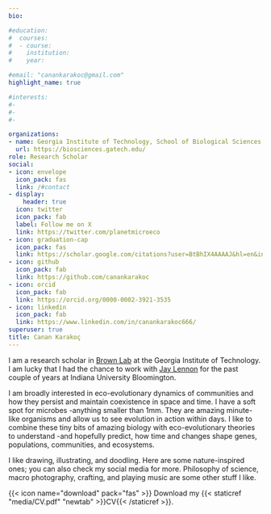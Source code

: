 ```yaml
---
bio:  

#education:
#  courses:
#  - course: 
#    institution: 
#    year: 

#email: "canankarakoc@gmail.com"
highlight_name: true

#interests:
#- 
#-   
#- 

organizations:
- name: Georgia Institute of Technology, School of Biological Sciences 
  url: https://biosciences.gatech.edu/
role: Research Scholar 
social:
- icon: envelope
  icon_pack: fas
  link: /#contact
- display:
    header: true
  icon: twitter
  icon_pack: fab
  label: Follow me on X
  link: https://twitter.com/planetmicroeco
- icon: graduation-cap
  icon_pack: fas
  link: https://scholar.google.com/citations?user=BtBhIX4AAAAJ&hl=en&inst=13098912254855678857
- icon: github
  icon_pack: fab
  link: https://github.com/canankarakoc
- icon: orcid
  icon_pack: fab
  link: https://orcid.org/0000-0002-3921-3535
- icon: linkedin
  icon_pack: fab
  link: https://www.linkedin.com/in/canankarakoc666/
superuser: true
title: Canan Karakoç
---
```


I am a research scholar in [Brown Lab](https://microbes.sitehost.iu.edu/) at the Georgia Institute of Technology. I am lucky that I had the chance to work with [Jay Lennon](https://lennonlab.github.io/) for the past couple of years at Indiana University Bloomington. 

I am broadly interested in eco-evolutionary dynamics of communities and how they persist and maintain coexistence in space and time. I have a soft spot for microbes -anything smaller than 1mm. They are amazing minute-like organisms and allow us to see evolution in action within days. I like to combine these tiny bits of amazing biology with eco-evolutionary theories to understand -and hopefully predict, how time and changes shape genes, populations, communities, and ecosystems. 

I like drawing, illustrating, and doodling. Here are some nature-inspired ones; you can also check my social media for more. Philosophy of science, macro photography, crafting, and playing music are some other stuff I like.

{{< icon name="download" pack="fas" >}} Download my {{< staticref "media/CV.pdf" "newtab" >}}CV{{< /staticref >}}.
